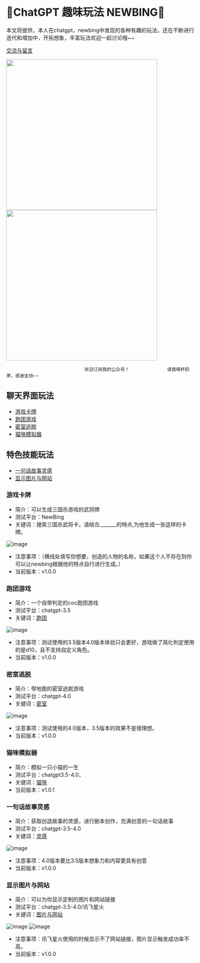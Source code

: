 # 🧠ChatGPT  趣味玩法  NEWBING🐂



本文将提供，本人在chatgpt，newbing中发现的各种有趣的玩法，还在不断进行迭代和增加中，开拓想象，丰富玩法欢迎一起讨论哦~~

[交流与留言](https://github.com/femnn/Chatgpt-Create-fun-gameplay/issues)


<img src="https://user-images.githubusercontent.com/28421346/233538599-ba530dde-4ca1-496e-90a6-b5a565a037c7.jpg" width="400"/> <img src="https://raw.githubusercontent.com/femnn/ai-hualiaoshi/main/your_photo_url.jpg" width="400"/> 
                                                                                                                                
                                 欢迎订阅我的公众号！              请我喝杯奶茶，感谢支持~~


## 聊天界面玩法
  - [游戏卡牌](#游戏卡牌)
  - [跑团游戏](#跑团游戏)
  - [密室逃脱](#密室逃脱)
  - [猫咪模拟器](#猫咪模拟器)

## 特色技能玩法
  - [一句话故事灵感](#一句话故事灵感)
  - [显示图片与网站](#显示图片与网站)


### 游戏卡牌
- 简介：可以生成三国杀游戏的武将牌
- 测试平台：NewBing
- 关键词：搜索三国杀武将卡，请结合_______的特点,为他生成一张这样的卡牌。

![image](https://raw.githubusercontent.com/femnn/Chatgpt-Create-fun-gameplay/main/image/msedge_nFaD8Q2qLA.png)
- 注意事项：（横线处填写你想要，创造的人物的名称，如果这个人不存在则你可以让newbing根据他的特点自行进行生成。）
- 当前版本：v1.0.0
### 跑团游戏
- 简介：一个自带判定的coc跑团游戏
- 测试平台：chatgpt-3.5
- 关键词：[跑团](https://github.com/femnn/Chatgpt-Create-fun-gameplay/blob/main/coc.json)

![image](https://raw.githubusercontent.com/femnn/Chatgpt-Create-fun-gameplay/main/image/%E8%B7%91%E5%9B%A2%E6%B8%B8%E6%88%8F.jpg)
- 注意事项：测试使用的3.5版本4.0版本体验只会更好，游戏做了简化判定使用的是d10，且不支持自定义角色。
- 当前版本：v1.0.0

### 密室逃脱
- 简介：带地图的密室逃脱游戏
- 测试平台：chatgpt-4.0
- 关键词：[密室](https://github.com/femnn/Chatgpt-Create-fun-gameplay/blob/main/%E5%AF%86%E5%AE%A4.json)

![image](https://raw.githubusercontent.com/femnn/Chatgpt-Create-fun-gameplay/main/image/scaii%E7%AC%A6%E5%8F%B7%E5%AF%86%E5%AE%A4.jpg)
- 注意事项：测试使用的4.0版本，3.5版本的效果不是很理想。
- 当前版本：v1.0.0

### 猫咪模拟器
- 简介：模拟一只小猫的一生
- 测试平台：chatgpt3.5-4.0，
- 关键词：[猫咪](https://github.com/femnn/Chatgpt-Create-fun-gameplay/blob/main/cat.md)
- 当前版本：v1.0.1

### 一句话故事灵感
- 简介：获取创造故事的灵感，进行剧本创作，充满创意的一句话故事
- 测试平台：chatgpt-3.5-4.0
- 关键词：[灵感](https://github.com/femnn/Chatgpt-Create-fun-gameplay/blob/main/%E7%81%B5%E6%84%9F.json)

![image](https://raw.githubusercontent.com/femnn/Chatgpt-Create-fun-gameplay/main/image/%E4%B8%80%E5%8F%A5%E8%AF%9D.png)
- 注意事项：4.0版本要比3.5版本想象力和内容更具有创意
- 当前版本：v1.0.0

### 显示图片与网站
- 简介：可以为你显示定制的图片和网站链接
- 测试平台：chatgpt-3.5-4.0/讯飞星火
- 关键词：[图片与网站](https://github.com/femnn/Chatgpt-Create-fun-gameplay/blob/main/%E5%9B%BE%E7%89%87%E4%B8%8E%E7%BD%91%E7%AB%99.json)

![image](https://raw.githubusercontent.com/femnn/Chatgpt-Create-fun-gameplay/main/image/%E7%BD%91%E7%AB%99%E5%92%8C%E5%9B%BE%E7%89%87.png)
![image](https://raw.githubusercontent.com/femnn/Chatgpt-Create-fun-gameplay/main/image/tongyi.png)
- 注意事项：讯飞星火使用的时候显示不了网站链接，图片显示触发成功率不高。
- 当前版本：v1.0.0
